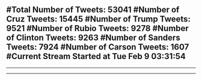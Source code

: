 #Total Number of Tweets: 53041 
#Number of Cruz Tweets: 15445
#Number of Trump Tweets: 9521
#Number of Rubio Tweets: 9278
#Number of Clinton Tweets: 9263
#Number of Sanders Tweets: 7924
#Number of Carson Tweets: 1607
#Current Stream Started at Tue Feb  9 03:31:54
---
---
---
